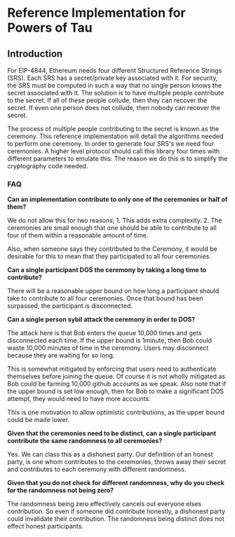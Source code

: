 # Reference Implementation for Powers of Tau

## Introduction

For EIP-4844, Ethereum needs four different Structured Reference Strings (SRS). Each SRS has a secret/private key associated with it. For security, the SRS must be computed in such a way that no single person knows the secret associated with it. The solution is to have multiple people contribute to the secret. If all of these people collude, then they can recover the secret. If even one person does not collude, then nobody can recover the secret.

The process of multiple people contributing to the secret is known as the ceremony. This reference implementation will detail the algorithms needed to perform one ceremony. In order to generate four SRS's we need four ceremonies. A higher level protocol should call this library four times with different parameters to emulate this. 
The reason we do this is to simplify the cryptography code needed.

### FAQ

**Can an implementation contribute to only one of the ceremonies or half of them?**

We do not allow this for two reasons; 1. This adds extra complexity. 2. The ceremonies are small enough that one should be able to contribute to all four of them within a reasonable amount of time.

Also, when someone says they contributed to the Ceremony, it would be desirable for this to mean that they participated to all four ceremonies. 

**Can a single participant DOS the ceremony by taking a long time to contribute?**

There will be a reasonable upper bound on how long a participant should take to contribute to all four ceremonies. Once that bound has been surpassed, the participant is disconnected.

**Can a single person sybil attack the ceremony in order to DOS?**

The attack here is that Bob enters the queue 10,000 times and gets disconnected each time. If the upper bound is 1minute, then Bob could waste 10,000 minutes of time in the ceremony. Users may disconnect because they are waiting for so long.

This is somewhat mitigated by enforcing that users need to authenticate themselves before joining the queue. Of course it is not wholly mitigated as Bob could be farming 10,000 github accounts as we speak. Also note that if the upper bound is set low enough, then for Bob to make a significant DOS attempt, they would need to have more accounts.

This is one motivation to allow optimistic contributions, as the upper bound could be made lower.

**Given that the ceremonies need to be distinct, can a single participant contribute the same randomness to all ceremonies?**

Yes. We can class this as a dishonest party. Our definition of an honest party, is one whom contributes to the ceremonies, throws away their secret and contributes to each ceremony with different randomness.

**Given that you do not check for different randomness, why do you check for the randomness not being zero?**

The randomness being zero effectively cancels out everyone elses contribution. So even if someone did contribute honestly, a dishonest party could invalidate their contribution. The randomness being distinct does not effect honest participants.